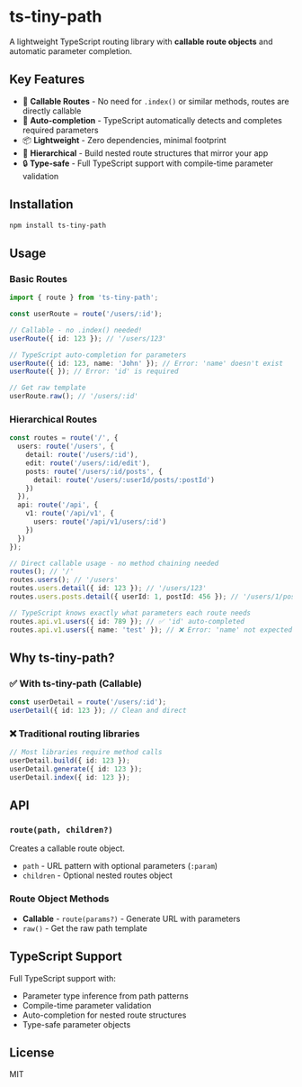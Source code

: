 # ts-tiny-path

A lightweight TypeScript routing library with **callable route objects** and automatic parameter completion.

## Key Features

- 🚀 **Callable Routes** - No need for `.index()` or similar methods, routes are directly callable
- 🔧 **Auto-completion** - TypeScript automatically detects and completes required parameters
- 📦 **Lightweight** - Zero dependencies, minimal footprint
- 🌳 **Hierarchical** - Build nested route structures that mirror your app
- 🔒 **Type-safe** - Full TypeScript support with compile-time parameter validation

## Installation

```bash
npm install ts-tiny-path
```

## Usage

### Basic Routes

```typescript
import { route } from 'ts-tiny-path';

const userRoute = route('/users/:id');

// Callable - no .index() needed!
userRoute({ id: 123 }); // '/users/123'

// TypeScript auto-completion for parameters
userRoute({ id: 123, name: 'John' }); // Error: 'name' doesn't exist
userRoute({ }); // Error: 'id' is required

// Get raw template
userRoute.raw(); // '/users/:id'
```

### Hierarchical Routes

```typescript
const routes = route('/', {
  users: route('/users', {
    detail: route('/users/:id'),
    edit: route('/users/:id/edit'),
    posts: route('/users/:id/posts', {
      detail: route('/users/:userId/posts/:postId')
    })
  }),
  api: route('/api', {
    v1: route('/api/v1', {
      users: route('/api/v1/users/:id')
    })
  })
});

// Direct callable usage - no method chaining needed
routes(); // '/'
routes.users(); // '/users'
routes.users.detail({ id: 123 }); // '/users/123'
routes.users.posts.detail({ userId: 1, postId: 456 }); // '/users/1/posts/456'

// TypeScript knows exactly what parameters each route needs
routes.api.v1.users({ id: 789 }); // ✅ 'id' auto-completed
routes.api.v1.users({ name: 'test' }); // ❌ Error: 'name' not expected
```

## Why ts-tiny-path?

### ✅ With ts-tiny-path (Callable)
```typescript
const userDetail = route('/users/:id');
userDetail({ id: 123 }); // Clean and direct
```

### ❌ Traditional routing libraries
```typescript
// Most libraries require method calls
userDetail.build({ id: 123 });
userDetail.generate({ id: 123 });
userDetail.index({ id: 123 });
```

## API

### `route(path, children?)`

Creates a callable route object.

- `path` - URL pattern with optional parameters (`:param`)
- `children` - Optional nested routes object

### Route Object Methods

- **Callable** - `route(params?)` - Generate URL with parameters
- `raw()` - Get the raw path template

## TypeScript Support

Full TypeScript support with:
- Parameter type inference from path patterns
- Compile-time parameter validation  
- Auto-completion for nested route structures
- Type-safe parameter objects

## License

MIT